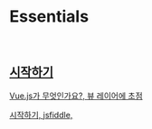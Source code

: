 # Essentials

<br>

## [시작하기](https://kr.vuejs.org/v2/guide/index.html)

[Vue.js가 무엇인가요?, 뷰 레이어에 초점](https://kr.vuejs.org/v2/guide/index.html#Vue-js가-무엇인가요)

[시작하기, jsfiddle, <script>, vue-cli](https://kr.vuejs.org/v2/guide/index.html#시작하기)

[선언적 렌더링, 단방향 v-bind:, 디렉티브](https://kr.vuejs.org/v2/guide/index.html#선언적-렌더링)

[조건문과 반복문, v-if, v-for](https://kr.vuejs.org/v2/guide/index.html#조건문과-반복문)

[사용자 입력 핸들링, v-on:, 양방향 v-model](https://kr.vuejs.org/v2/guide/index.html#사용자-입력-핸들링)

[컴포넌트를 사용한 작성방법, Vue.component(), props, template](https://kr.vuejs.org/v2/guide/index.html#컴포넌트를-사용한-작성방법)

<br>

## [Vue 인스턴스](https://kr.vuejs.org/v2/guide/instance.html)

[생성자, Vue 생성자 함수, 변수 vm, options 객체](https://kr.vuejs.org/v2/guide/instance.html#생성자)

[속성과 메소드, data 객체, 반응형, $접두사, 화살표 함수 금지](https://kr.vuejs.org/v2/guide/instance.html#속성과-메소드)

[인스턴스 라이프사이클 훅](https://kr.vuejs.org/v2/guide/instance.html#인스턴스-라이프사이클-훅)

[라이프사이클 다이어그램](https://kr.vuejs.org/v2/guide/instance.html#라이프사이클-다이어그램)

<br> 
 
## [템프릿 문법, 가상 DOM, 선택사항 JSX](https://kr.vuejs.org/v2/guide/syntax.html)

[보간법, mustache 구문, v-once, v-html="rawHtml", xss 취약점, v-bind:, js 표현식 사용, 사용자 전역 접근 금지](https://kr.vuejs.org/v2/guide/syntax.html#보간법-Interpolation)

[디렉티브, v- 접두사, : 전달인자, . 수식어](https://kr.vuejs.org/v2/guide/syntax.html#디렉티브)

[필터, 필터 사용제한, 체이닝](https://kr.vuejs.org/v2/guide/syntax.html#필터)

[약어, :, @](https://kr.vuejs.org/v2/guide/syntax.html#약어)

<br>

## [계산된 속성과 감시자](https://kr.vuejs.org/v2/guide/computed.html)

[계산된 속성, computed 객체, 계산된 캐시 vs 메소드, 계산된 속성 vs 감시된 속성, 계산된 setter](https://kr.vuejs.org/v2/guide/computed.html#계산된-속성)

[감시자, watch](https://kr.vuejs.org/v2/guide/computed.html#감시자)

<br>

## [클래스 바인딩과 스타일 바인딩, v-bind](https://kr.vuejs.org/v2/guide/class-and-style.html)

[HTML 클래스 바인딩하기, 일반 class속성과 공존, 객체 또는 배열로 전달, 계산된 속성](https://kr.vuejs.org/v2/guide/class-and-style.html#HTML-클래스-바인딩하기)

[인라인 스타일 바인딩, 객체 또는 배열로 전달, 자동 접두사](https://kr.vuejs.org/v2/guide/class-and-style.html#인라인-스타일-바인딩)

<br>

## [조건부 렌더링, v-if](https://kr.vuejs.org/v2/guide/conditional.html)

[v-if, v-else, <template>, v-else-if, key](https://kr.vuejs.org/v2/guide/conditional.html#v-if)
 
[v-show, display](https://kr.vuejs.org/v2/guide/conditional.html#v-show)

[v-if vs v-show, 렌더링 비용](https://kr.vuejs.org/v2/guide/conditional.html#v-if-vs-v-show)

[v-if와 v-for](https://kr.vuejs.org/v2/guide/conditional.html#v-if-와-v-for)

<br>

## [리스트 렌더링, v-for](https://kr.vuejs.org/v2/guide/list.html)

[v-for, 인덱스, <template>, 객체 속성 반복, range, key](https://kr.vuejs.org/v2/guide/list.html#v-for)
 
[key, in-place patch](https://kr.vuejs.org/v2/guide/list.html#key)

[배열 변경 금지, 변이 메소드, 배열 대체, Vue.set, splice](https://kr.vuejs.org/v2/guide/list.html#배열-변경-감지)

[필터링 / 정렬 된 결과 표시하기, 계산된 속성](https://kr.vuejs.org/v2/guide/list.html#필터링-정렬-된-결과-표시하기)

<br>

## [이벤트 핸들링, v-on](https://kr.vuejs.org/v2/guide/events.html)

[이벤트 청취](https://kr.vuejs.org/v2/guide/events.html#이벤트-청취)

[메소드 이벤트 핸들러](https://kr.vuejs.org/v2/guide/events.html#메소드-이벤트-핸들러)

[인라인 메소드 핸들러, $event](https://kr.vuejs.org/v2/guide/events.html#인라인-메소드-핸들러)

[이벤트 수식어, 체이닝 순서 중요](https://kr.vuejs.org/v2/guide/events.html#이벤트-수식어)

[키 수식어](https://kr.vuejs.org/v2/guide/events.html#키-수식어)

[수식어 키 목록](https://kr.vuejs.org/v2/guide/events.html#수식어-키-목록)

[왜 HTML로 된 리스너를 사용합니까](https://kr.vuejs.org/v2/guide/events.html#왜-HTML로-된-리스너를-사용합니까)

<br>

## [폼 입력 바인딩, v-model](https://kr.vuejs.org/v2/guide/forms.html)

[기본 사용법, v-model, form 초기값 무시, select 빈 값 주의, v-for](https://kr.vuejs.org/v2/guide/forms.html#기본-사용법)

[값 바인딩하기, v-bind:value](https://kr.vuejs.org/v2/guide/forms.html#값-바인딩하기)

[수식어, .lazy, .number, .trim](https://kr.vuejs.org/v2/guide/forms.html#lazy)

[v-model과 컴포넌트](https://kr.vuejs.org/v2/guide/forms.html#v-model-과-컴포넌트)
